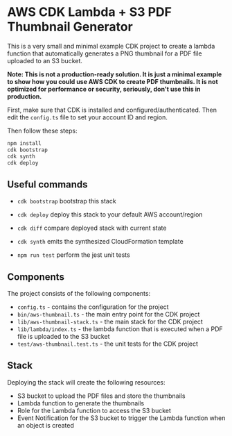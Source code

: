 # AWS CDK Lambda + S3 PDF Thumbnail Generator

This is a very small and minimal example CDK project to create a lambda function that automatically generates a PNG thumbnail for a PDF file uploaded to an S3 bucket.

**Note: This is not a production-ready solution. It is just a minimal example to show how you could use AWS CDK to create PDF thumbnails. It is not optimized for performance or security, seriously, don't use this in production.**


First, make sure that CDK is installed and configured/authenticated.
Then edit the `config.ts` file to set your account ID and region.

Then follow these steps:
```bash
npm install
cdk bootstrap
cdk synth
cdk deploy
```

## Useful commands

* `cdk bootstrap`   bootstrap this stack
* `cdk deploy`      deploy this stack to your default AWS account/region
* `cdk diff`        compare deployed stack with current state
* `cdk synth`       emits the synthesized CloudFormation template

* `npm run test`    perform the jest unit tests


## Components

The project consists of the following components:

* `config.ts` - contains the configuration for the project
* `bin/aws-thumbnail.ts` - the main entry point for the CDK project
* `lib/aws-thumbnail-stack.ts` - the main stack for the CDK project
* `lib/lambda/index.ts` - the lambda function that is executed when a PDF file is uploaded to the S3 bucket
* `test/aws-thumbnail.test.ts` - the unit tests for the CDK project

## Stack

Deploying the stack will create the following resources:
* S3 bucket to upload the PDF files and store the thumbnails
* Lambda function to generate the thumbnails
* Role for the Lambda function to access the S3 bucket
* Event Notification for the S3 bucket to trigger the Lambda function when an object is created